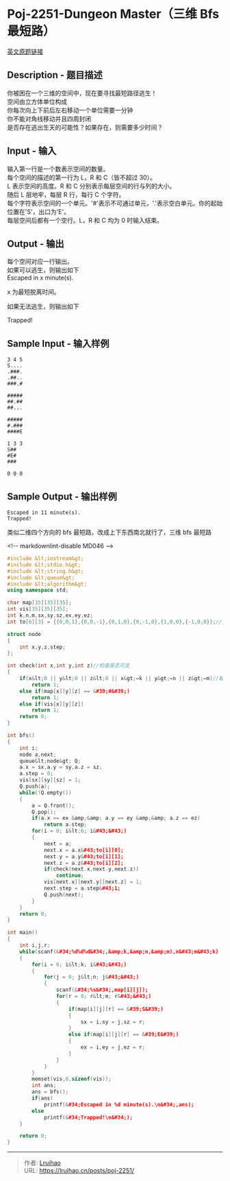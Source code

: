 # Poj-2251-Dungeon Master（三维 Bfs 最短路）


[英文原题链接](http://poj.org/problem?id=2251)

## Description - 题目描述

你被困在一个三维的空间中，现在要寻找最短路径逃生！  
空间由立方体单位构成  
你每次向上下前后左右移动一个单位需要一分钟  
你不能对角线移动并且四周封闭  
是否存在逃出生天的可能性？如果存在，则需要多少时间？

## Input - 输入

输入第一行是一个数表示空间的数量。  
每个空间的描述的第一行为 L，R 和 C（皆不超过 30）。  
L 表示空间的高度。R 和 C 分别表示每层空间的行与列的大小。  
随后 L 层地牢，每层 R 行，每行 C 个字符。  
每个字符表示空间的一个单元。&#39;#&#39;表示不可通过单元，&#39;.&#39;表示空白单元。你的起始位置在&#39;S&#39;，出口为&#39;E&#39;。  
每层空间后都有一个空行。L，R 和 C 均为 0 时输入结束。

## Output - 输出

每个空间对应一行输出。  
如果可以逃生，则输出如下  
Escaped in x minute(s).

x 为最短脱离时间。

如果无法逃生，则输出如下

Trapped!

## Sample Input - 输入样例

    3 4 5
    S....
    .###.
    .##..
    ###.#

    #####
    ##.##
    ##...

    #####
    #.###
    ####E

    1 3 3
    S##
    #E#
    ###

    0 0 0

## Sample Output - 输出样例

    Escaped in 11 minute(s).
    Trapped!

类似二维四个方向的 bfs 最短路，改成上下东西南北就行了，三维 bfs 最短路

&lt;!-- markdownlint-disable MD046 --&gt;

```cpp
#include &lt;iostream&gt;
#include &lt;stdio.h&gt;
#include &lt;string.h&gt;
#include &lt;queue&gt;
#include &lt;algorithm&gt;
using namespace std;

char map[35][35][35];
int vis[35][35][35];
int k,n,m,sx,sy,sz,ex,ey,ez;
int to[6][3] = {{0,0,1},{0,0,-1},{0,1,0},{0,-1,0},{1,0,0},{-1,0,0}};//上下东西南北

struct node
{
    int x,y,z,step;
};

int check(int x,int y,int z)//检查是否可走
{
    if(x&lt;0 || y&lt;0 || z&lt;0 || x&gt;=k || y&gt;=n || z&gt;=m)//越界判断
        return 1;
    else if(map[x][y][z] == &#39;#&#39;)
        return 1;
    else if(vis[x][y][z])
        return 1;
    return 0;
}

int bfs()
{
    int i;
    node a,next;
    queue&lt;node&gt; Q;
    a.x = sx,a.y = sy,a.z = sz;
    a.step = 0;
    vis[sx][sy][sz] = 1;
    Q.push(a);
    while(!Q.empty())
    {
        a = Q.front();
        Q.pop();
        if(a.x == ex &amp;&amp; a.y == ey &amp;&amp; a.z == ez)
            return a.step;
        for(i = 0; i&lt;6; i&#43;&#43;)
        {
            next = a;
            next.x = a.x&#43;to[i][0];
            next.y = a.y&#43;to[i][1];
            next.z = a.z&#43;to[i][2];
            if(check(next.x,next.y,next.z))
                continue;
            vis[next.x][next.y][next.z] = 1;
            next.step = a.step&#43;1;
            Q.push(next);
        }
    }
    return 0;
}

int main()
{
    int i,j,r;
    while(scanf(&#34;%d%d%d&#34;,&amp;k,&amp;n,&amp;m),n&#43;m&#43;k)
    {
        for(i = 0; i&lt;k; i&#43;&#43;)
        {
            for(j = 0; j&lt;n; j&#43;&#43;)
            {
                scanf(&#34;%s&#34;,map[i][j]);
                for(r = 0; r&lt;m; r&#43;&#43;)
                {
                    if(map[i][j][r] == &#39;S&#39;)
                    {
                        sx = i,sy = j,sz = r;
                    }
                    else if(map[i][j][r] == &#39;E&#39;)
                    {
                        ex = i,ey = j,ez = r;
                    }
                }
            }
        }
        memset(vis,0,sizeof(vis));
        int ans;
        ans = bfs();
        if(ans)
            printf(&#34;Escaped in %d minute(s).\n&#34;,ans);
        else
            printf(&#34;Trapped!\n&#34;);
    }

    return 0;
}
```


---

> 作者: [Lruihao](https://github.com/Lruihao)  
> URL: https://lruihao.cn/posts/poj-2251/  

